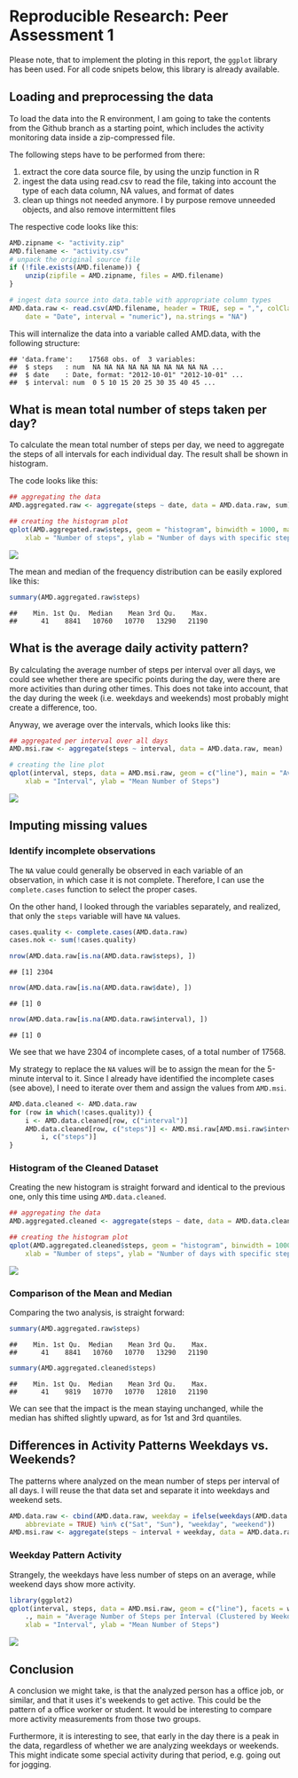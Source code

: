 # Reproducible Research: Peer Assessment 1
Please note, that to implement the ploting in this report, the `ggplot` library has been used. For all code snipets below, this library is already available.


## Loading and preprocessing the data
To load the data into the R environment, I am going to take the contents from the Github branch as a starting point, which includes the activity monitoring data inside a zip-compressed file. 

The following steps have to be performed from there:

1.  extract the core data source file, by using the unzip function in R
2.  ingest the data using read.csv to read the file, taking into account the type of each data column, NA values, and format of dates
3.  clean up things not needed anymore. I by purpose remove unneeded objects, and also remove intermittent files 

The respective code looks like this:

```r
AMD.zipname <- "activity.zip"
AMD.filename <- "activity.csv"
# unpack the original source file
if (!file.exists(AMD.filename)) {
    unzip(zipfile = AMD.zipname, files = AMD.filename)
}

# ingest data source into data.table with appropriate column types
AMD.data.raw <- read.csv(AMD.filename, header = TRUE, sep = ",", colClasses = c(steps = "numeric", 
    date = "Date", interval = "numeric"), na.strings = "NA")
```
This will internalize the data into a variable called AMD.data, with the following structure:

```
## 'data.frame':	17568 obs. of  3 variables:
##  $ steps   : num  NA NA NA NA NA NA NA NA NA NA ...
##  $ date    : Date, format: "2012-10-01" "2012-10-01" ...
##  $ interval: num  0 5 10 15 20 25 30 35 40 45 ...
```

## What is mean total number of steps taken per day?
To calculate the mean total number of steps per day, we need to aggregate the steps of all intervals for each individual day. The result shall be shown in histogram.

The code looks like this:

```r
## aggregating the data
AMD.aggregated.raw <- aggregate(steps ~ date, data = AMD.data.raw, sum)

## creating the histogram plot
qplot(AMD.aggregated.raw$steps, geom = "histogram", binwidth = 1000, main = "Overview on the frequency of total steps per day on the raw data (incl. NA)", 
    xlab = "Number of steps", ylab = "Number of days with specific steps")
```

![](PA1_template_files/figure-html/unnamed-chunk-4-1.png) 

The mean and median of the frequency distribution can be easily explored like this:

```r
summary(AMD.aggregated.raw$steps)
```

```
##    Min. 1st Qu.  Median    Mean 3rd Qu.    Max. 
##      41    8841   10760   10770   13290   21190
```

## What is the average daily activity pattern?
By calculating the average number of steps per interval over all days, we could see whether there are specific points during the day, were there are more activities than during other times. This does not take into account, that the day during the week (i.e. weekdays and weekends) most probably might create a difference, too.

Anyway, we average over the intervals, which looks like this:

```r
## aggregated per interval over all days
AMD.msi.raw <- aggregate(steps ~ interval, data = AMD.data.raw, mean)

# creating the line plot
qplot(interval, steps, data = AMD.msi.raw, geom = c("line"), main = "Average Number of Steps per Interval (over all Days)", 
    xlab = "Interval", ylab = "Mean Number of Steps")
```

![](PA1_template_files/figure-html/unnamed-chunk-6-1.png) 

## Imputing missing values

### Identify incomplete observations
The `NA` value could generally be observed in each variable of an observation, in which case it is not complete. Therefore, I can use the `complete.cases` function to select the proper cases.

On the other hand, I looked through the variables separately, and realized, that only the `steps` variable will have `NA` values.


```r
cases.quality <- complete.cases(AMD.data.raw)
cases.nok <- sum(!cases.quality)

nrow(AMD.data.raw[is.na(AMD.data.raw$steps), ])
```

```
## [1] 2304
```

```r
nrow(AMD.data.raw[is.na(AMD.data.raw$date), ])
```

```
## [1] 0
```

```r
nrow(AMD.data.raw[is.na(AMD.data.raw$interval), ])
```

```
## [1] 0
```

We see that we have 2304 of incomplete cases, of a total number of 17568.

My strategy to replace the `NA` values will be to assign the mean for the 5-minute interval to it.
Since I already have identified the incomplete cases (see above), I need to iterate over them and assign the values from `AMD.msi`.


```r
AMD.data.cleaned <- AMD.data.raw
for (row in which(!cases.quality)) {
    i <- AMD.data.cleaned[row, c("interval")]
    AMD.data.cleaned[row, c("steps")] <- AMD.msi.raw[AMD.msi.raw$interval == 
        i, c("steps")]
}
```

### Histogram of the Cleaned Dataset
Creating the new histogram is straight forward and identical to the previous one, only this time using `AMD.data.cleaned`.

```r
## aggregating the data
AMD.aggregated.cleaned <- aggregate(steps ~ date, data = AMD.data.cleaned, sum)

## creating the histogram plot
qplot(AMD.aggregated.cleaned$steps, geom = "histogram", binwidth = 1000, main = "Overview on the frequency of total steps per day on the cleaned data", 
    xlab = "Number of steps", ylab = "Number of days with specific steps")
```

![](PA1_template_files/figure-html/unnamed-chunk-9-1.png) 

### Comparison of the Mean and Median
Comparing the two analysis, is straight forward:

```r
summary(AMD.aggregated.raw$steps)
```

```
##    Min. 1st Qu.  Median    Mean 3rd Qu.    Max. 
##      41    8841   10760   10770   13290   21190
```

```r
summary(AMD.aggregated.cleaned$steps)
```

```
##    Min. 1st Qu.  Median    Mean 3rd Qu.    Max. 
##      41    9819   10770   10770   12810   21190
```
We can see that the impact is the mean staying unchanged, while the median has shifted slightly upward, as for 1st and 3rd quantiles.

## Differences in Activity Patterns Weekdays vs. Weekends?
The patterns where analyzed on the mean number of steps per interval of all days. I will reuse the that data set and separate it into weekdays and weekend sets.

```r
AMD.data.raw <- cbind(AMD.data.raw, weekday = ifelse(weekdays(AMD.data.raw$date, 
    abbreviate = TRUE) %in% c("Sat", "Sun"), "weekday", "weekend"))
AMD.msi.raw <- aggregate(steps ~ interval + weekday, data = AMD.data.raw, mean)
```

### Weekday Pattern Activity
Strangely, the weekdays have less number of steps on an average, while weekend days show more activity.

```r
library(ggplot2)
qplot(interval, steps, data = AMD.msi.raw, geom = c("line"), facets = weekday ~ 
    ., main = "Average Number of Steps per Interval (Clustered by Weekday vs. Weekend)", 
    xlab = "Interval", ylab = "Mean Number of Steps")
```

![](PA1_template_files/figure-html/unnamed-chunk-12-1.png) 

## Conclusion
A conclusion we might take, is that the analyzed person has a office job, or similar, and that it uses it's weekends to get active. This could be the pattern of a office worker or student. It would be interesting to compare more activity measurements from those two groups.

Furthermore, it is interesting to see, that early in the day there is a peak in the data, regardless of whether we are analyzing weekdays or weekends. This might indicate some special activity during that period, e.g. going out for jogging.
